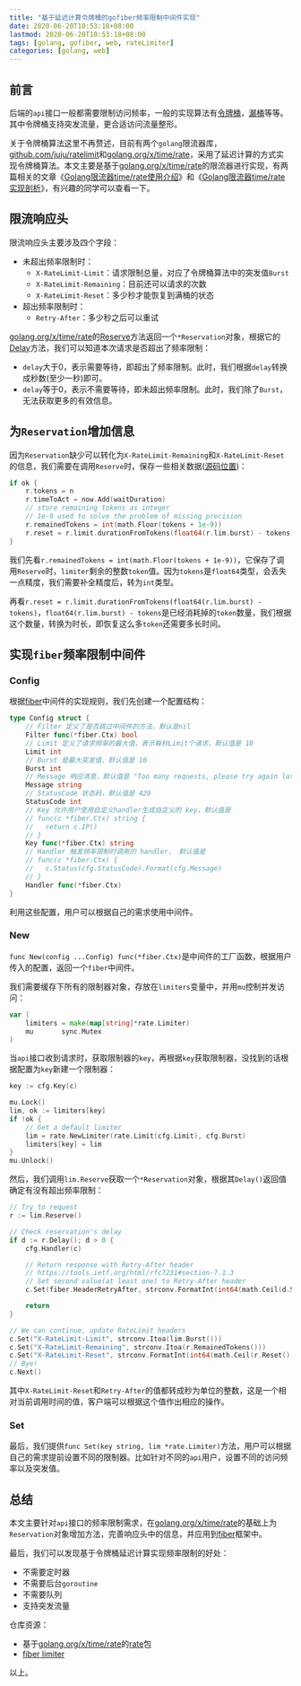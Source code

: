```yaml
---
title: "基于延迟计算令牌桶的gofiber频率限制中间件实现"
date: 2020-06-20T10:53:18+08:00
lastmod: 2020-06-20T10:53:18+08:00
tags: [golang, gofiber, web, rateLimiter]
categories: [golang, web]
---
```

## 前言
后端的`api`接口一般都需要限制访问频率，一般的实现算法有[令牌桶](https://en.wikipedia.org/wiki/Token_bucket)，[漏桶](https://en.wikipedia.org/wiki/Leaky_bucket)等等。其中令牌桶支持突发流量，更合适访问流量整形。

关于令牌桶算法这里不再赘述，目前有两个`golang`限流器库，[github.com/juju/ratelimit](https://github.com/juju/ratelimit)和[golang.org/x/time/rate](https://github.com/golang/time)，采用了延迟计算的方式实现令牌桶算法。本文主要是基于[golang.org/x/time/rate](https://github.com/golang/time)的限流器进行实现，有两篇相关的文章《[Golang限流器time/rate使用介绍](https://zhuanlan.zhihu.com/p/89820414)》和《[Golang限流器time/rate实现剖析](https://zhuanlan.zhihu.com/p/90206074)》，有兴趣的同学可以查看一下。

## 限流响应头
限流响应头主要涉及四个字段：

- 未超出频率限制时：
    - `X-RateLimit-Limit`：请求限制总量，对应了令牌桶算法中的突发值`Burst`
    - `X-RateLimit-Remaining`：目前还可以请求的次数
    - `X-RateLimit-Reset`：多少秒才能恢复到满桶的状态
- 超出频率限制时：
    - `Retry-After`：多少秒之后可以重试

[golang.org/x/time/rate](https://github.com/golang/time)的[Reserve](https://github.com/golang/time/blob/master/rate/rate.go#L192-L193)方法返回一个`*Reservation`对象，根据它的[Delay](https://github.com/golang/time/blob/master/rate/rate.go#L121-L122)方法，我们可以知道本次请求是否超出了频率限制：
- `delay`大于0，表示需要等待，即超出了频率限制。此时，我们根据`delay`转换成秒数(至少一秒)即可。
- `delay`等于0，表示不需要等待，即未超出频率限制。此时，我们除了`Burst`，无法获取更多的有效信息。

## 为`Reservation`增加信息
因为`Reservation`缺少可以转化为`X-RateLimit-Remaining`和`X-RateLimit-Reset`的信息，我们需要在调用`Reserve`时，保存一些相关数据([源码位置](https://github.com/kiyonlin/rate/blob/master/rate.go#L366-L369))：

```go
if ok {
    r.tokens = n
    r.timeToAct = now.Add(waitDuration)
    // store remaining tokens as integer
    // 1e-9 used to solve the problem of missing precision
    r.remainedTokens = int(math.Floor(tokens + 1e-9))
    r.reset = r.limit.durationFromTokens(float64(r.lim.burst) - tokens)
}
```

我们先看`r.remainedTokens = int(math.Floor(tokens + 1e-9))`，它保存了调用`Reserve`时，`limiter`剩余的整数`token`值。因为`tokens`是`float64`类型，会丢失一点精度，我们需要补全精度后，转为`int`类型。

再看`r.reset = r.limit.durationFromTokens(float64(r.lim.burst) - tokens)`，`float64(r.lim.burst) - tokens`是已经消耗掉的`token`数量，我们根据这个数量，转换为时长，即恢复这么多`token`还需要多长时间。

## 实现`fiber`频率限制中间件
### Config
根据[fiber](https://gofiber.io)中间件的实现规则，我们先创建一个配置结构：

```go
type Config struct {
	// Filter 定义了是否跳过中间件的方法，默认是nil
	Filter func(*fiber.Ctx) bool
	// Limit 定义了请求频率的最大值，表示每秒Limit个请求，默认值是 10
	Limit int
	// Burst 是最大突发值，默认值是 10
	Burst int
	// Message 响应消息，默认值是 "Too many requests, please try again later."
	Message string
	// StatusCode 状态码，默认值是 429
	StatusCode int
	// Key 允许用户使用自定义handler生成自定义的 key，默认值是 
	// func(c *fiber.Ctx) string {
	//   return c.IP()
	// }
	Key func(*fiber.Ctx) string
	// Handler 触发频率限制时调用的 handler， 默认值是
	// func(c *fiber.Ctx) {
	//   c.Status(cfg.StatusCode).Format(cfg.Message)
	// }
	Handler func(*fiber.Ctx)
}
```

利用这些配置，用户可以根据自己的需求使用中间件。

### New
`func New(config ...Config) func(*fiber.Ctx)`是中间件的工厂函数，根据用户传入的配置，返回一个`fiber`中间件。

我们需要缓存下所有的限制器对象，存放在`limiters`变量中，并用`mu`控制并发访问：

```go
var (
	limiters = make(map[string]*rate.Limiter)
	mu       sync.Mutex
)
```

当`api`接口收到请求时，获取限制器的`key`，再根据`key`获取限制器，没找到的话根据配置为`key`新建一个限制器：

```go
key := cfg.Key(c)

mu.Lock()
lim, ok := limiters[key]
if !ok {
    // Get a default limiter
    lim = rate.NewLimiter(rate.Limit(cfg.Limit), cfg.Burst)
    limiters[key] = lim
}
mu.Unlock()
```

然后，我们调用`lim.Reserve`获取一个`*Reservation`对象，根据其`Delay()`返回值确定有没有超出频率限制：

```go
// Try to request
r := lim.Reserve()

// Check reservation's delay
if d := r.Delay(); d > 0 {
    cfg.Handler(c)

    // Return response with Retry-After header
    // https://tools.ietf.org/html/rfc7231#section-7.1.3
    // Set second value(at least one) to Retry-After header
    c.Set(fiber.HeaderRetryAfter, strconv.FormatInt(int64(math.Ceil(d.Seconds())), 10))

    return
}

// We can continue, update RateLimit headers
c.Set("X-RateLimit-Limit", strconv.Itoa(lim.Burst()))
c.Set("X-RateLimit-Remaining", strconv.Itoa(r.RemainedTokens()))
c.Set("X-RateLimit-Reset", strconv.FormatInt(int64(math.Ceil(r.Reset().Seconds())), 10))
// Bye!
c.Next()
```

其中`X-RateLimit-Reset`和`Retry-After`的值都转成秒为单位的整数，这是一个相对当前调用时间的值，客户端可以根据这个值作出相应的操作。

### Set
最后，我们提供`func Set(key string, lim *rate.Limiter)`方法，用户可以根据自己的需求提前设置不同的限制器。比如针对不同的`api`用户，设置不同的访问频率以及突发值。

## 总结
本文主要针对`api`接口的频率限制需求，在[golang.org/x/time/rate](https://github.com/golang/time)的基础上为`Reservation`对象增加方法，完善响应头中的信息，并应用到[fiber](https://gofiber.io)框架中。

最后，我们可以发现基于令牌桶延迟计算实现频率限制的好处：

- 不需要定时器
- 不需要后台`goroutine`
- 不需要队列
- 支持突发流量

仓库资源：

- 基于[golang.org/x/time/rate](https://github.com/golang/time)的[rate](https://github.com/kiyonlin/rate)包
- [fiber limiter](https://github.com/kiyonlin/fiber_limiter)

以上。
